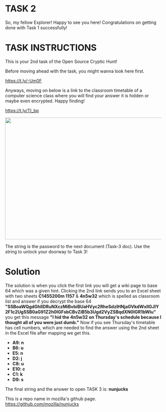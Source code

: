 # TASK 2

So, my fellow Explorer! Happy to see you here! Congratulations on getting done with Task 1 successfully!

# TASK INSTRUCTIONS

This is your 2nd task of the Open Source Cryptic Hunt!

Before moving ahead with the task, you might wanna look here first.

https://t.ly/-Um0F

Anyways, moving on below is a link to the classroom timetable of a computer science class where you will find your answer it is hidden or maybe even encrypted. Happy finding!

https://t.ly/TI_bp


<img src="[:/4307b6f094bc4442b177131a8a91de3d](https://i.ytimg.com/vi/vbb9MPYT23Y/maxresdefault.jpg)" width="703" height="393" style="margin-left: 0px; margin-top: 0px;">

The string is the password to the next document (Task-3 doc). Use the string to unlock your doorway to Task 3!

# Solution

The solution is when you click the first link you will get a wiki page to base 64 which was a given hint. Clicking the 2nd link sends you to an Excel sheet with two sheets **C1455200m 1157** & **4n5w32** which is spelled as classroom list and answer if you decrypt the base 64 **"SSBoaWQgdGhlIDRuNXczMiBvbiBUaHVyc2RheSdzIHNjaGVkdWxlIGJlY2F1c2UgSSB0aG91Z2h0IGFsbCBvZiB5b3Ugd2VyZSBqdXN0IGR1bWIu"** you get this message **"I hid the 4n5w32 on Thursday's schedule because I thought all of you were just dumb."** Now if you see Thursday's timetable has cell numbers, which are needed to find the answer using the 2nd sheet in the Excel file after mapping we get this.

* **A9: n**
* **B6: u**
* **E5: n**
* **D2: j**
* **C8: u**
* **E10: c**
* **C1: k**
* **D9: s**

The final string and the answer to open TASK 3 is: **nunjucks**

This is a repo name in mozilla's github page.
https://github.com/mozilla/nunjucks
